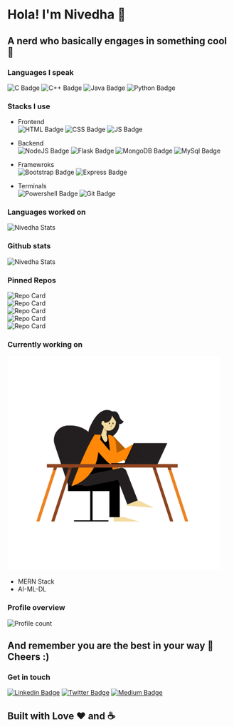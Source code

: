 # Hola! I'm Nivedha 🤞
## A nerd who basically engages in something cool 🦾

### Languages I speak
![C Badge](https://img.shields.io/badge/C-00599C?style=for-the-badge&logo=c&logoColor=white)
![C++ Badge](https://img.shields.io/badge/C%2B%2B-00599C?style=for-the-badge&logo=c%2B%2B&logoColor=white)
![Java Badge](https://img.shields.io/badge/Java-ED8B00?style=for-the-badge&logo=java&logoColor=white)
![Python Badge](https://img.shields.io/badge/Python-3776AB?style=for-the-badge&logo=python&logoColor=white)

### Stacks I use
* Frontend </br>
![HTML Badge](https://img.shields.io/badge/HTML5-E34F26?style=for-the-badge&logo=html5&logoColor=white)
![CSS Badge](https://img.shields.io/badge/CSS3-1572B6?style=for-the-badge&logo=css3&logoColor=white)
![JS Badge](https://img.shields.io/badge/JavaScript-F7DF1E?style=for-the-badge&logo=javascript&logoColor=black)</br>

* Backend </br>
![NodeJS Badge](https://img.shields.io/badge/Node.js-43853D?style=for-the-badge&logo=node.js&logoColor=white)
![Flask Badge](https://img.shields.io/badge/Flask-000000?style=for-the-badge&logo=flask&logoColor=white)
![MongoDB Badge](https://img.shields.io/badge/MongoDB-4EA94B?style=for-the-badge&logo=mongodb&logoColor=white)
![MySql Badge](https://img.shields.io/badge/MySQL-00000F?style=for-the-badge&logo=mysql&logoColor=white)</br>

* Framewroks </br>
![Bootstrap Badge](https://img.shields.io/badge/Bootstrap-563D7C?style=for-the-badge&logo=bootstrap&logoColor=white)
![Express Badge](https://img.shields.io/badge/Express.js-404D59?style=for-the-badge)

* Terminals </br>
![Powershell Badge](https://img.shields.io/badge/powershell-5391FE?style=for-the-badge&logo=powershell&logoColor=white)
![Git Badge](https://img.shields.io/badge/GIT-E44C30?style=for-the-badge&logo=git&logoColor=white)

### Languages worked on
![Nivedha Stats](https://github-readme-stats.vercel.app/api/top-langs/?username=nivevj&theme=blue-green)

### Github stats
![Nivedha Stats](https://github-readme-stats.vercel.app/api?username=nivevj&show_icons=true&theme=blue-green)

### Pinned Repos
![Repo Card](https://github-readme-stats.vercel.app/api/pin/?username=nivevj&repo=jpmc-task-1)</br>
![Repo Card](https://github-readme-stats.vercel.app/api/pin/?username=nivevj&repo=jpmc-task-2)</br>
![Repo Card](https://github-readme-stats.vercel.app/api/pin/?username=nivevj&repo=jpmc-task-3)</br>
![Repo Card](https://github-readme-stats.vercel.app/api/pin/?username=nivevj&repo=Face-detection-using-OpenCV)</br>
![Repo Card](https://github-readme-stats.vercel.app/api/pin/?username=nivevj&repo=Contact-List)

### Currently working on
![](https://github.com/nivevj/nivevj/blob/main/giphy.gif)
* MERN Stack
* AI-ML-DL

### Profile overview 
![Profile count](https://komarev.com/ghpvc/?username=nivevj&color=ff69b4&style=for-the-badge)

## And remember you are the best in your way 🌈 Cheers :)

### Get in touch
[![Linkedin Badge](https://img.shields.io/badge/LinkedIn-0077B5?style=for-the-badge&logo=linkedin&logoColor=white)](https://www.linkedin.com/in/nivedha-vijayakumar)
[![Twitter Badge](https://img.shields.io/badge/Twitter-1DA1F2?style=for-the-badge&logo=twitter&logoColor=white)](https://twitter.com/neeveedaa)
[![Medium Badge](https://img.shields.io/badge/Medium-12100E?style=for-the-badge&logo=medium&logoColor=white)](https://medium.com/@nivedha_vijayakumar)


## Built with Love ❤ and ☕

